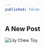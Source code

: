 ```yaml
---
published: false
---
```


## A New Post
![Lily Chew Toy](https://c2.staticflickr.com/4/3015/2682927235_5a257e3708_o.jpg)

